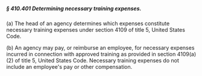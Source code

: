 ##### § 410.401 Determining necessary training expenses. #####

(a) The head of an agency determines which expenses constitute necessary training expenses under section 4109 of title 5, United States Code.

(b) An agency may pay, or reimburse an employee, for necessary expenses incurred in connection with approved training as provided in section 4109(a)(2) of title 5, United States Code. Necessary training expenses do not include an employee's pay or other compensation.